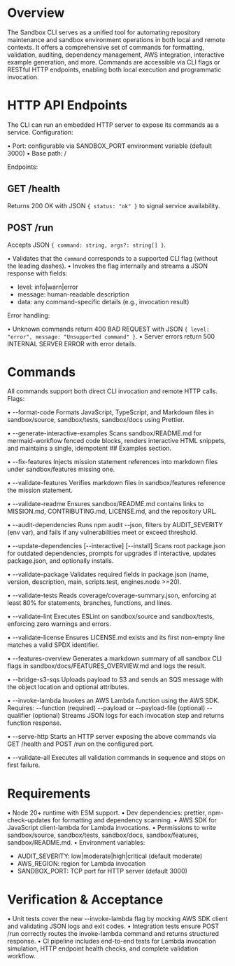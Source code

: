 # Overview

The Sandbox CLI serves as a unified tool for automating repository maintenance and sandbox environment operations in both local and remote contexts. It offers a comprehensive set of commands for formatting, validation, auditing, dependency management, AWS integration, interactive example generation, and more. Commands are accessible via CLI flags or RESTful HTTP endpoints, enabling both local execution and programmatic invocation.

# HTTP API Endpoints

The CLI can run an embedded HTTP server to expose its commands as a service. Configuration:

• Port: configurable via SANDBOX_PORT environment variable (default 3000)
• Base path: /

Endpoints:

## GET /health

Returns 200 OK with JSON `{ status: "ok" }` to signal service availability.

## POST /run

Accepts JSON `{ command: string, args?: string[] }`.

• Validates that the `command` corresponds to a supported CLI flag (without the leading dashes).
• Invokes the flag internally and streams a JSON response with fields:
  - level: info|warn|error
  - message: human-readable description
  - data: any command-specific details (e.g., invocation result)

Error handling:

• Unknown commands return 400 BAD REQUEST with JSON `{ level: "error", message: "Unsupported command" }`.
• Server errors return 500 INTERNAL SERVER ERROR with error details.

# Commands

All commands support both direct CLI invocation and remote HTTP calls. Flags:

• --format-code
  Formats JavaScript, TypeScript, and Markdown files in sandbox/source, sandbox/tests, sandbox/docs using Prettier.

• --generate-interactive-examples
  Scans sandbox/README.md for mermaid-workflow fenced code blocks, renders interactive HTML snippets, and maintains a single, idempotent ## Examples section.

• --fix-features
  Injects mission statement references into markdown files under sandbox/features missing one.

• --validate-features
  Verifies markdown files in sandbox/features reference the mission statement.

• --validate-readme
  Ensures sandbox/README.md contains links to MISSION.md, CONTRIBUTING.md, LICENSE.md, and the repository URL.

• --audit-dependencies
  Runs npm audit --json, filters by AUDIT_SEVERITY (env var), and fails if any vulnerabilities meet or exceed threshold.

• --update-dependencies [--interactive] [--install]
  Scans root package.json for outdated dependencies, prompts for upgrades if interactive, updates package.json, and optionally installs.

• --validate-package
  Validates required fields in package.json (name, version, description, main, scripts.test, engines.node >=20).

• --validate-tests
  Reads coverage/coverage-summary.json, enforcing at least 80% for statements, branches, functions, and lines.

• --validate-lint
  Executes ESLint on sandbox/source and sandbox/tests, enforcing zero warnings and errors.

• --validate-license
  Ensures LICENSE.md exists and its first non-empty line matches a valid SPDX identifier.

• --features-overview
  Generates a markdown summary of all sandbox CLI flags in sandbox/docs/FEATURES_OVERVIEW.md and logs the result.

• --bridge-s3-sqs
  Uploads payload to S3 and sends an SQS message with the object location and optional attributes.

• --invoke-lambda
  Invokes an AWS Lambda function using the AWS SDK. Requires:
    --function <functionName> (required)
    --payload <jsonString> or --payload-file <path> (optional)
    --qualifier <aliasOrVersion> (optional)
  Streams JSON logs for each invocation step and returns function response.

• --serve-http
  Starts an HTTP server exposing the above commands via GET /health and POST /run on the configured port.

• --validate-all
  Executes all validation commands in sequence and stops on first failure.

# Requirements

• Node 20+ runtime with ESM support.
• Dev dependencies: prettier, npm-check-updates for formatting and dependency scanning.
• AWS SDK for JavaScript client-lambda for Lambda invocations.
• Permissions to write sandbox/source, sandbox/tests, sandbox/docs, sandbox/features, sandbox/README.md.
• Environment variables:
  - AUDIT_SEVERITY: low|moderate|high|critical (default moderate)
  - AWS_REGION: region for Lambda invocation
  - SANDBOX_PORT: TCP port for HTTP server (default 3000)

# Verification & Acceptance

• Unit tests cover the new --invoke-lambda flag by mocking AWS SDK client and validating JSON logs and exit codes.
• Integration tests ensure POST /run correctly routes the invoke-lambda command and returns structured response.
• CI pipeline includes end-to-end tests for Lambda invocation simulation, HTTP endpoint health checks, and complete validation workflow.